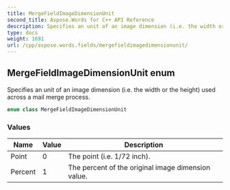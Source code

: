 ```yaml
---
title: MergeFieldImageDimensionUnit
second_title: Aspose.Words for C++ API Reference
description: Specifies an unit of an image dimension (i.e. the width or the height) used across a mail merge process.
type: docs
weight: 1691
url: /cpp/aspose.words.fields/mergefieldimagedimensionunit/
---
```

## MergeFieldImageDimensionUnit enum


Specifies an unit of an image dimension (i.e. the width or the height) used across a mail merge process.

```cpp
enum class MergeFieldImageDimensionUnit
```

### Values

| Name | Value | Description |
| --- | --- | --- |
| Point | 0 | The point (i.e. 1/72 inch). |
| Percent | 1 | The percent of the original image dimension value. |

